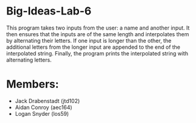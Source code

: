 # Big-Ideas-Lab-6
This program takes two inputs from the user: a name and another input. It then ensures that the inputs are of the same length and interpolates them by alternating their letters. If one input is longer than the other, the additional letters from the longer input are appended to the end of the interpolated string. Finally, the program prints the interpolated string with alternating letters.
# Members:
- Jack Drabenstadt (jtd102)
- Aidan Conroy (aec164)
- Logan Snyder (los59)